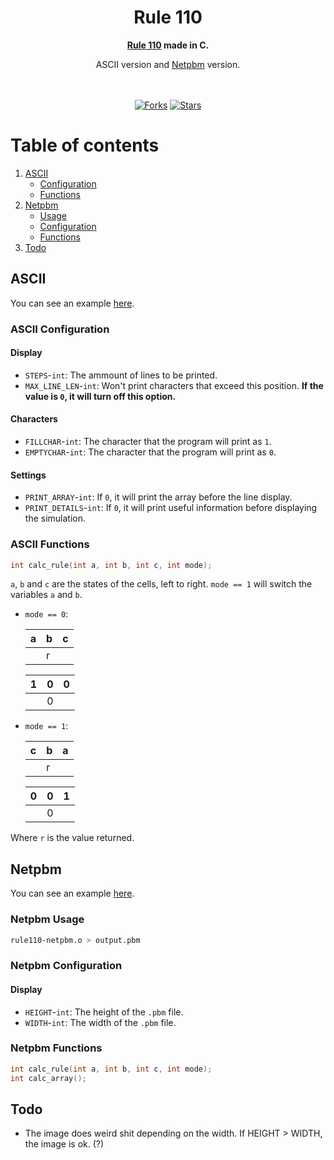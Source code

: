 <div align="center">
	<h1>Rule 110</h1>
	<b><a href="https://en.wikipedia.org/wiki/Rule_110">Rule 110</a> made in C.</b><br>
   <p>ASCII version and <a href="https://en.wikipedia.org/wiki/Netpbm">Netpbm</a> version.</p><br><br>
	<a href="https://github.com/r4v10l1/rule110/network/members"><img src="https://img.shields.io/github/forks/r4v10l1/rule110.svg?style=for-the-badge&logo=c&color=a8b9cc&logoColor=a8b9cc" alt="Forks"></a>
	<a href="https://github.com/r4v10l1/rule110/stargazers"><img src="https://img.shields.io/github/stars/r4v10l1/rule110.svg?style=for-the-badge&logo=c&color=a8b9cc&logoColor=a8b9cc" alt="Stars"></a>
</div>

# Table of contents
1. [ASCII](https://github.com/r4v10l1/rule110#ASCII)
   - [Configuration](https://github.com/r4v10l1/rule110#ASCII-Configuration)
   - [Functions](https://github.com/r4v10l1/rule110#ASCII-Functions)
2. [Netpbm](https://github.com/r4v10l1/rule110#Netpbm)
   - [Usage](https://github.com/r4v10l1/rule110#Netpbm-Usage)
   - [Configuration](https://github.com/r4v10l1/rule110#Netpbm-Configuration)
   - [Functions](https://github.com/r4v10l1/rule110#Netpbm-Functions)
3. [Todo](https://github.com/r4v10l1/rule110#Todo)


## ASCII
You can see an example [here](https://raw.githubusercontent.com/r4v10l1/rule110/main/example.txt).

### ASCII Configuration
#### Display
- `STEPS`-`int`: The ammount of lines to be printed.
- `MAX_LINE_LEN`-`int`: Won't print characters that exceed this position. **If the value is `0`, it will turn off this option.**
#### Characters
- `FILLCHAR`-`int`: The character that the program will print as `1`.
- `EMPTYCHAR`-`int`: The character that the program will print as `0`.
#### Settings
- `PRINT_ARRAY`-`int`: If `0`, it will print the array before the line display.
- `PRINT_DETAILS`-`int`: If `0`, it will print useful information before displaying the simulation.

### ASCII Functions
```c
int calc_rule(int a, int b, int c, int mode);
```
`a`, `b` and `c` are the states of the cells, left to right. `mode == 1` will switch the variables `a` and `b`.

- `mode == 0`:

   a | b | c 
  ---|---|---
     | r |   
     
   1 | 0 | 0 
  ---|---|---
     | 0 |   
     
- `mode == 1`:

   c | b | a 
  ---|---|---
     | r |   

   0 | 0 | 1 
  ---|---|---
     | 0 |   

Where `r` is the value returned.

## Netpbm
You can see an example [here](https://raw.githubusercontent.com/r4v10l1/rule110/main/example.txt).

### Netpbm Usage
```bash
rule110-netpbm.o > output.pbm
```

### Netpbm Configuration
#### Display
- `HEIGHT`-`int`: The height of the `.pbm` file.
- `WIDTH`-`int`: The width of the `.pbm` file.

### Netpbm Functions
```c
int calc_rule(int a, int b, int c, int mode);
int calc_array();
```

## Todo
- The image does weird shit depending on the width. If HEIGHT > WIDTH, the image is ok. (?)
